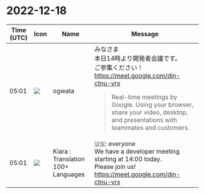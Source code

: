 # 2022-12-18

|Time (UTC)|Icon|Name|Message|
|---|---|---|---|
|05:01|![](https://avatars.slack-edge.com/2019-11-22/845042642576_070441337abaca9fb7b3_72.png)|ogwata|みなさま<br>本日14時より開発者会議です。<br>ご参集ください！<br><https://meet.google.com/djn-ctnu-vrx><br><blockquote>Real-time meetings by Google. Using your browser, share your video, desktop, and presentations with teammates and customers.</blockquote>|
|05:01|![](https://avatars.slack-edge.com/2021-08-02/2324149410423_2aa7423c4133ecb9f168_72.png)|Kiara : Translation 100+ Languages|🇺🇸: everyone<br>We have a developer meeting starting at 14:00 today.<br>Please join us!<br><https://meet.google.com/djn-ctnu-vrx>|
